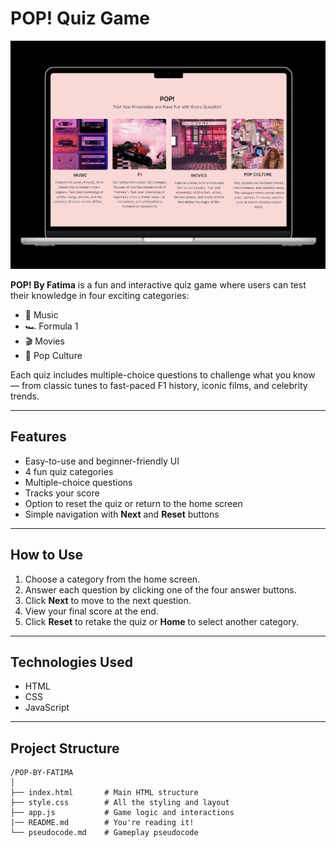 # POP! Quiz Game
![POP! prototype](images/Prototype.png)

**POP! By Fatima** is a fun and interactive quiz game where users can test their knowledge in four exciting categories:
- 🎵 Music  
- 🏎️ Formula 1  
- 🎬 Movies  
- 💖 Pop Culture

Each quiz includes multiple-choice questions to challenge what you know — from classic tunes to fast-paced F1 history, iconic films, and celebrity trends.

---

## Features

- Easy-to-use and beginner-friendly UI
- 4 fun quiz categories
- Multiple-choice questions
- Tracks your score
- Option to reset the quiz or return to the home screen
- Simple navigation with **Next** and **Reset** buttons

---

## How to Use

1. Choose a category from the home screen.
2. Answer each question by clicking one of the four answer buttons.
3. Click **Next** to move to the next question.
4. View your final score at the end.
5. Click **Reset** to retake the quiz or **Home** to select another category.

---

## Technologies Used

- HTML
- CSS
- JavaScript

---

## Project Structure

```plaintext
/POP-BY-FATIMA
│
├── index.html       # Main HTML structure
├── style.css        # All the styling and layout
├── app.js           # Game logic and interactions
|── README.md        # You're reading it!
└── pseudocode.md    # Gameplay pseudocode 

